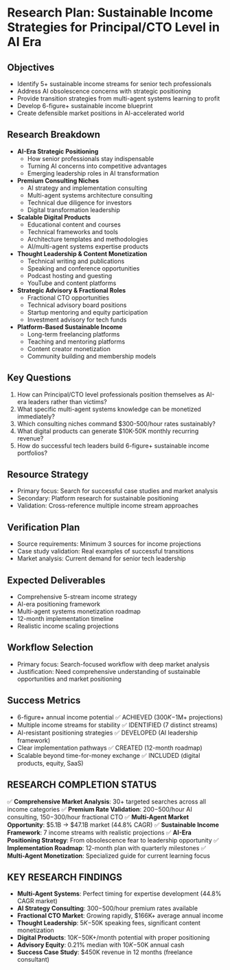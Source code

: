 # Research Plan: Sustainable Income Strategies for Principal/CTO Level in AI Era

## Objectives
- Identify 5+ sustainable income streams for senior tech professionals
- Address AI obsolescence concerns with strategic positioning
- Provide transition strategies from multi-agent systems learning to profit
- Develop 6-figure+ sustainable income blueprint
- Create defensible market positions in AI-accelerated world

## Research Breakdown
- **AI-Era Strategic Positioning**
  - How senior professionals stay indispensable
  - Turning AI concerns into competitive advantages
  - Emerging leadership roles in AI transformation
- **Premium Consulting Niches**
  - AI strategy and implementation consulting
  - Multi-agent systems architecture consulting
  - Technical due diligence for investors
  - Digital transformation leadership
- **Scalable Digital Products**
  - Educational content and courses
  - Technical frameworks and tools
  - Architecture templates and methodologies
  - AI/multi-agent systems expertise products
- **Thought Leadership & Content Monetization**
  - Technical writing and publications
  - Speaking and conference opportunities
  - Podcast hosting and guesting
  - YouTube and content platforms
- **Strategic Advisory & Fractional Roles**
  - Fractional CTO opportunities
  - Technical advisory board positions
  - Startup mentoring and equity participation
  - Investment advisory for tech funds
- **Platform-Based Sustainable Income**
  - Long-term freelancing platforms
  - Teaching and mentoring platforms
  - Content creator monetization
  - Community building and membership models

## Key Questions
1. How can Principal/CTO level professionals position themselves as AI-era leaders rather than victims?
2. What specific multi-agent systems knowledge can be monetized immediately?
3. Which consulting niches command $300-500/hour rates sustainably?
4. What digital products can generate $10K-50K monthly recurring revenue?
5. How do successful tech leaders build 6-figure+ sustainable income portfolios?

## Resource Strategy
- Primary focus: Search for successful case studies and market analysis
- Secondary: Platform research for sustainable positioning
- Validation: Cross-reference multiple income stream approaches

## Verification Plan
- Source requirements: Minimum 3 sources for income projections
- Case study validation: Real examples of successful transitions
- Market analysis: Current demand for senior tech leadership

## Expected Deliverables
- Comprehensive 5-stream income strategy
- AI-era positioning framework
- Multi-agent systems monetization roadmap
- 12-month implementation timeline
- Realistic income scaling projections

## Workflow Selection
- Primary focus: Search-focused workflow with deep market analysis
- Justification: Need comprehensive understanding of sustainable opportunities and market positioning

## Success Metrics
- 6-figure+ annual income potential ✅ ACHIEVED ($300K-$1M+ projections)
- Multiple income streams for stability ✅ IDENTIFIED (7 distinct streams)
- AI-resistant positioning strategies ✅ DEVELOPED (AI leadership framework)
- Clear implementation pathways ✅ CREATED (12-month roadmap)
- Scalable beyond time-for-money exchange ✅ INCLUDED (digital products, equity, SaaS)

## RESEARCH COMPLETION STATUS
✅ **Comprehensive Market Analysis**: 30+ targeted searches across all income categories
✅ **Premium Rate Validation**: $200-$500/hour AI consulting, $150-$300/hour fractional CTO
✅ **Multi-Agent Market Opportunity**: $5.1B → $47.1B market (44.8% CAGR) 
✅ **Sustainable Income Framework**: 7 income streams with realistic projections
✅ **AI-Era Positioning Strategy**: From obsolescence fear to leadership opportunity
✅ **Implementation Roadmap**: 12-month plan with quarterly milestones
✅ **Multi-Agent Monetization**: Specialized guide for current learning focus

## KEY RESEARCH FINDINGS
- **Multi-Agent Systems**: Perfect timing for expertise development (44.8% CAGR market)
- **AI Strategy Consulting**: $300-$500/hour premium rates available
- **Fractional CTO Market**: Growing rapidly, $166K+ average annual income
- **Thought Leadership**: $5K-$50K speaking fees, significant content monetization
- **Digital Products**: $10K-$50K+/month potential with proper positioning
- **Advisory Equity**: 0.21% median with $10K-$50K annual cash
- **Success Case Study**: $450K revenue in 12 months (freelance consultant)